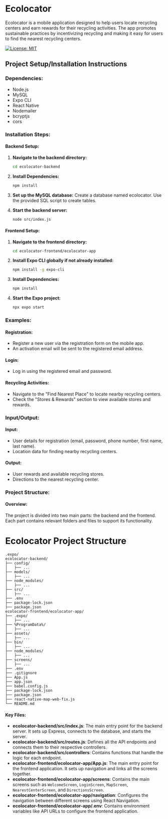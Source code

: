 # Ecolocator

Ecolocator is a mobile application designed to help users locate recycling centers and earn rewards for their recycling activities. The app promotes sustainable practices by incentivizing recycling and making it easy for users to find the nearest recycling centers.

[![License: MIT](https://img.shields.io/badge/License-MIT-yellow.svg)](https://opensource.org/licenses/MIT)


## Project Setup/Installation Instructions

### Dependencies:
- Node.js
- MySQL
- Expo CLI
- React Native
- Nodemailer
- bcryptjs
- cors

### Installation Steps:

#### Backend Setup:

1. **Navigate to the backend directory:**
   ```bash
   cd ecolocator-backend
   
2. **Install Dependencies:**
   ```bash
   npm install

3. **Set up the MySQL database:**
   Create a database named ecolocator.
   Use the provided SQL script to create tables.

4. **Start the backend server:**
   ```bash
   node src/index.js

#### Frontend Setup:

1. **Navigate to the frontend directory:**
   ```bash
   cd ecolocator-frontend/ecolocator-app

2. **Install Expo CLI globally if not already installed:**
   ```bash
   npm install -g expo-cli

3. **Install Dependencies:**
   ```bash
   npm install

4. **Start the Expo project:**
   ```bash
   npx expo start

### Examples:

#### Registration:
- Register a new user via the registration form on the mobile app.
- An activation email will be sent to the registered email address.

#### Login:
- Log in using the registered email and password.

#### Recycling Activities:
- Navigate to the "Find Nearest Place" to locate nearby recycling centers.
- Check the "Stores & Rewards" section to view available stores and rewards.

### Input/Output:

#### Input:
- User details for registration (email, password, phone number, first name, last name).
- Location data for finding nearby recycling centers.

#### Output:
- User rewards and available recycling stores.
- Directions to the nearest recycling center.

### Project Structure:

#### Overview:
The project is divided into two main parts: the backend and the frontend. Each part contains relevant folders and files to support its functionality.

# Ecolocator Project Structure

```
.expo/
ecolocator-backend/
├── config/
│   ├── ...
├── models/
│   ├── ...
├── node_modules/
│   ├── ...
├── src/
│   ├── ...
├── .env
├── package-lock.json
├── package.json
ecolocator-frontend/ecolocator-app/
├── .expo/
│   ├── ...
├── %ProgramData%/
│   ├── ...
├── assets/
│   ├── ...
├── bin/
│   ├── ...
├── node_modules/
│   ├── ...
├── screens/
│   ├── ...
├── .env
├── .gitignore
├── App.js
├── app.json
├── babel.config.js
├── package-lock.json
├── package.json
├── react-native-map-web-fix.js
└── README.md
```




#### Key Files:

- **ecolocator-backend/src/index.js**: The main entry point for the backend server. It sets up Express, connects to the database, and starts the server.
- **ecolocator-backend/src/routes.js**: Defines all the API endpoints and connects them to their respective controllers.
- **ecolocator-backend/src/controllers**: Contains functions that handle the logic for each endpoint.
- **ecolocator-frontend/ecolocator-app/App.js**: The main entry point for the frontend application. It sets up navigation and links all the screens together.
- **ecolocator-frontend/ecolocator-app/screens**: Contains the main screens such as `WelcomeScreen`, `LoginScreen`, `MapScreen`, `NearestCenterScreen`, and `DirectionsScreen`.
- **ecolocator-frontend/ecolocator-app/navigation**: Configures the navigation between different screens using React Navigation.
- **ecolocator-frontend/ecolocator-app/.env**: Contains environment variables like API URLs to configure the frontend application.








